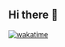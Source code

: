 ## Hi there 👋

[![wakatime](https://wakatime.com/badge/user/caa81b4a-3275-4dc2-ab32-9487c2fdd681.svg)](https://wakatime.com/@dhronz)
